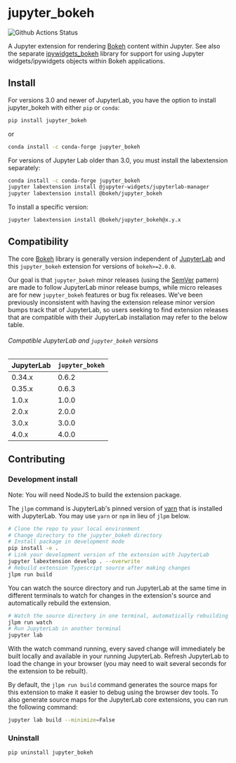 # jupyter_bokeh

![Github Actions Status](https://github.com/bokeh/jupyter_bokeh/workflows/Build/badge.svg)

A Jupyter extension for rendering [Bokeh](https://bokeh.org) content within Jupyter.  See also the separate [ipywidgets_bokeh](https://github.com/bokeh/ipywidgets_bokeh) library for support for using Jupyter widgets/ipywidgets objects within Bokeh applications.


## Install

For versions 3.0 and newer of JupyterLab, you have the option to install
jupyter_bokeh with either ``pip`` or ``conda``:

```bash
pip install jupyter_bokeh
```

or

```bash
conda install -c conda-forge jupyter_bokeh
```

For versions of Jupyter Lab older than 3.0, you must install the labextension
separately:

```bash
conda install -c conda-forge jupyter_bokeh
jupyter labextension install @jupyter-widgets/jupyterlab-manager
jupyter labextension install @bokeh/jupyter_bokeh
```

To install a specific version:

```bash
jupyter labextension install @bokeh/jupyter_bokeh@x.y.x
```

## Compatibility

The core [Bokeh](https://github.com/bokeh/bokeh) library is generally version independent of
[JupyterLab](https://github.com/jupyterlab/jupyterlab) and this ``jupyter_bokeh`` extension
for versions of ``bokeh>=2.0.0``.

Our goal is that ``jupyter_bokeh`` minor releases (using the [SemVer](https://semver.org/) pattern) are
made to follow JupyterLab minor release bumps, while micro releases are for new ``jupyter_bokeh`` features
or bug fix releases. We've been previously inconsistent with having the extension release minor version bumps
track that of JupyterLab, so users seeking to find extension releases that are compatible with their JupyterLab
installation may refer to the below table.

###### Compatible JupyterLab and `jupyter_bokeh` versions

| JupyterLab    | `jupyter_bokeh`  |
| ------------- | ---------------- |
| 0.34.x        | 0.6.2            |
| 0.35.x        | 0.6.3            |
| 1.0.x         | 1.0.0            |
| 2.0.x         | 2.0.0            |
| 3.0.x         | 3.0.0            |
| 4.0.x         | 4.0.0            |

## Contributing

### Development install

Note: You will need NodeJS to build the extension package.

The `jlpm` command is JupyterLab's pinned version of
[yarn](https://yarnpkg.com/) that is installed with JupyterLab. You may use
`yarn` or `npm` in lieu of `jlpm` below.

```bash
# Clone the repo to your local environment
# Change directory to the jupyter_bokeh directory
# Install package in development mode
pip install -e .
# Link your development version of the extension with JupyterLab
jupyter labextension develop . --overwrite
# Rebuild extension Typescript source after making changes
jlpm run build
```

You can watch the source directory and run JupyterLab at the same time in different terminals to watch for changes in the extension's source and automatically rebuild the extension.

```bash
# Watch the source directory in one terminal, automatically rebuilding when needed
jlpm run watch
# Run JupyterLab in another terminal
jupyter lab
```

With the watch command running, every saved change will immediately be built locally and available in your running JupyterLab. Refresh JupyterLab to load the change in your browser (you may need to wait several seconds for the extension to be rebuilt).

By default, the `jlpm run build` command generates the source maps for this extension to make it easier to debug using the browser dev tools. To also generate source maps for the JupyterLab core extensions, you can run the following command:

```bash
jupyter lab build --minimize=False
```

### Uninstall

```bash
pip uninstall jupyter_bokeh
```
